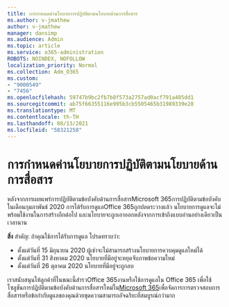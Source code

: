 ```yaml
---
title: การกําหนดค่านโยบายการปฏิบัติตามนโยบายด้านการสื่อสาร
ms.author: v-jmathew
author: v-jmathew
manager: dansimp
ms.audience: Admin
ms.topic: article
ms.service: o365-administration
ROBOTS: NOINDEX, NOFOLLOW
localization_priority: Normal
ms.collection: Adm_O365
ms.custom:
- "9000549"
- "7456"
ms.openlocfilehash: 59747b9bc2fb7b8f573a2757ad0acf791a485dd1
ms.sourcegitcommit: ab75f66355116e995b3cb5505465b31989339e28
ms.translationtype: MT
ms.contentlocale: th-TH
ms.lasthandoff: 08/13/2021
ms.locfileid: "58321258"
---
```

# <a name="configure-communication-compliance-policies"></a>การกําหนดค่านโยบายการปฏิบัติตามนโยบายด้านการสื่อสาร

หลังจากการเผยแพร่การปฏิบัติตามข้อบังคับด้านการสื่อสารMicrosoft 365การปฏิบัติตามข้อบังคับในเดือนกุมภาพันธ์ 2020 การได้รับการดูแลOffice 365ถูกปลดระวางแล้ว นโยบายการดูแลจะไม่พร้อมใช้งานในการสร้างอีกต่อไป และนโยบายจะถูกเอาออกหลังจากการเข้าถึงแบบอ่านอย่างเดียวเป็นเวลานาน

**สิ่ง** สําคัญ: ถ้าคุณใช้การได้รับการดูแล โปรดทราบว่า:

- ตั้งแต่วันที่ 15 มิถุนายน 2020 ผู้เช่าจะไม่สามารถสร้างนโยบายการควบคุมดูแลใหม่ได้
- ตั้งแต่วันที่ 31 สิงหาคม 2020 นโยบายที่มีอยู่จะหยุดจับภาพข้อความใหม่
- ตั้งแต่วันที่ 26 ตุลาคม 2020 นโยบายที่มีอยู่จะถูกลบ

เราสนับสนุนให้ลูกค้าที่ในขณะนี้สํารวOffice 365งานหรือใช้การดูแลใน Office 365 เพื่อใช้โซลูชันการปฏิบัติตามข้อบังคับด้านการสื่อสารใหม่ใน[Microsoft 365](https://go.microsoft.com/fwlink/?linkid=2128593)เพื่อจัดการการตรวจสอบการสื่อสารหรือข้อกํากับดูแลของคุณด้วยชุดความสามารถอัจฉริยะที่สมบูรณ์กว่ามาก
